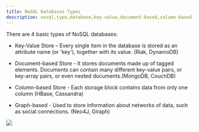 ```yaml
---
title: NoSQL Databases Types
description: nosql,type,database,key-value,document-based,column-based,graph-based
---
```



There are 4 basic types of NoSQL databases:

* Key-Value Store – Every single item in the database is stored as an
attribute name (or 'key'), together with its value. (Riak, DynamoDB)

* Document-based Store - It stores documents made up of tagged elements.
Documents can contain many different key-value pairs, or key-array pairs,
or even nested documents.(MongoDB, CouchDB)

* Column-based Store - Each storage block contains data from only one
column (HBase, Cassandra)

* Graph-based - Used to store information about networks of data, such as
social connections. (Neo4J, Giraph)

![]({{site.baseurl}}/images/nosql_not_only.jpg)